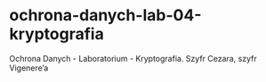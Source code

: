 # ochrona-danych-lab-04-kryptografia
Ochrona Danych - Laboratorium - Kryptografia. Szyfr Cezara, szyfr Vigenere’a
